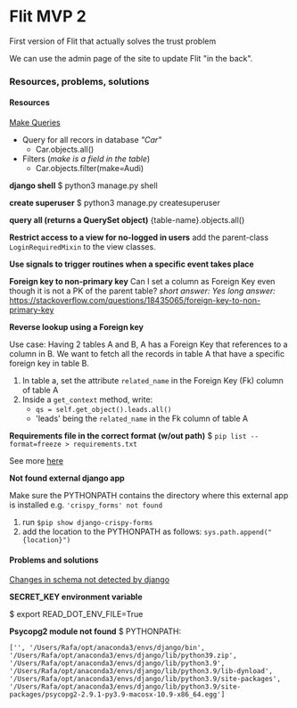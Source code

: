 # Flit MVP 2

First version of Flit that actually solves the trust problem 

We can use the admin page of the site to update Flit "in the back". 



### Resources, problems, solutions

#### Resources

[Make Queries](https://docs.djangoproject.com/en/3.2/topics/db/queries/)

- Query for all recors in database *"Car"*
    - Car.objects.all()
- Filters (*make is a field in the table*)
    - Car.objects.filter(make=Audi)


**django shell**
$ python3 manage.py shell

**create superuser**
$ python3 manage.py createsuperuser

**query all (returns a QuerySet object)**
{table-name}.objects.all()

**Restrict access to a view for no-logged in users**
add the parent-class `LoginRequiredMixin` to the view classes.

**Use signals to trigger routines when a specific event takes place**

**Foreign key to non-primary key**
Can I set a column as Foreign Key even though it is not a PK of the parent table?
*short answer: Yes*
*long answer:*
https://stackoverflow.com/questions/18435065/foreign-key-to-non-primary-key

**Reverse lookup using a Foreign key**

Use case: Having 2 tables A and B, A has a Foreign Key that references to a column in B. We want to fetch all the records in table A that have a specific foreign key in table B.

1. In table a, set the attribute `related_name` in the Foreign Key (Fk) column of table A
2. Inside a `get_context` method, write:
    - `qs = self.get_object().leads.all()`
    - 'leads' being the `related_name` in the Fk column of table A
    
**Requirements file in the correct format (w/out path)**
$ `pip list --format=freeze > requirements.txt`

See more [here](https://stackoverflow.com/questions/62885911/pip-freeze-creates-some-weird-path-instead-of-the-package-version)

**Not found external django app**

Make sure the PYTHONPATH contains the directory where this external app is installed
e.g. `'crispy_forms' not found`
1. run `$pip show django-crispy-forms`
2. add the location to the PYTHONPATH as follows:
    `sys.path.append("{location}")`

#### Problems and solutions

[Changes in schema not detected by django](https://stackoverflow.com/questions/25958708/django-1-7-no-migrations-to-apply-when-run-migrate-after-makemigrations)



**SECRET_KEY environment variable**

$ export READ_DOT_ENV_FILE=True

**Psycopg2 module not found**
$ PYTHONPATH:

`['', '/Users/Rafa/opt/anaconda3/envs/django/bin', '/Users/Rafa/opt/anaconda3/envs/django/lib/python39.zip', '/Users/Rafa/opt/anaconda3/envs/django/lib/python3.9', '/Users/Rafa/opt/anaconda3/envs/django/lib/python3.9/lib-dynload', '/Users/Rafa/opt/anaconda3/envs/django/lib/python3.9/site-packages', '/Users/Rafa/opt/anaconda3/envs/django/lib/python3.9/site-packages/psycopg2-2.9.1-py3.9-macosx-10.9-x86_64.egg']`